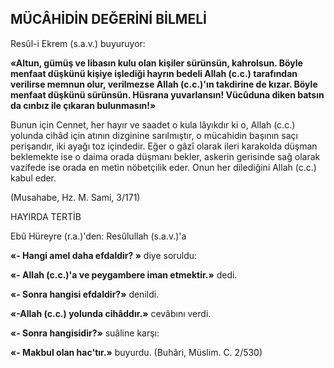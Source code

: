 ## MÜCÂHİDİN DEĞERİNİ BİLMELİ

Resûl-i Ekrem (s.a.v.) buyuruyor:

**«Altun, gümüş ve libasın kulu olan kişiler sürünsün, kahrolsun. Böyle menfaat düşkünü kişiye işlediği hayrın bedeli Allah (c.c.) tarafın­dan verilirse memnun olur, verilmezse Allah (c.c.)'ın takdirine de kızar. Böyle menfaat düş­künü sürünsün. Hüsrana yuvarlansın! Vücûdu­na diken batsın da cınbız ile çıkaran bulunma­sın!»**

Bunun için Cennet, her hayır ve saadet o kula lâyıkdır ki o, Allah (c.c.) yolunda cihâd için atının dizginine sarılmıştır, o mücahidin başının saçı perişandır, iki ayağı toz içindedir. Eğer o gâzî olarak ileri karakolda düşman bek­lemekte ise o daima orada düşmanı bekler, as­kerin gerisinde sağ olarak vazifede ise orada en metin nöbetçilik eder. Onun her dilediğini Al­lah (c.c.) kabul eder.

(Musahabe, Hz. M. Sami, 3/171)

HAYIRDA TERTİB

Ebû Hüreyre (r.a.)'den: Resûlullah (s.a.v.)'a

**«- Hangi amel daha efdaldir? »** diye soruldu:

**«- Allah (c.c.)'a ve peygambere iman etmektir.»** dedi.

**«- Sonra hangisi efdaldir?»** denildi.

**«-Allah (c.c.) yolunda cihâddır.»** cevâbını verdi.

**«- Sonra hangisidir?»** suâline karşı:

**«- Makbul olan hac'tır.»** buyurdu. (Buhâri, Müslim. C. 2/530)
